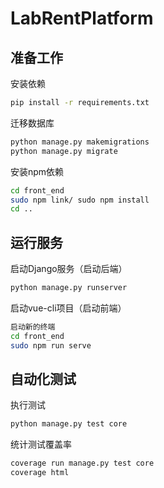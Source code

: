 # LabRentPlatform


## 准备工作
安装依赖

```bash
pip install -r requirements.txt
```

迁移数据库

```bash
python manage.py makemigrations
python manage.py migrate
```

安装npm依赖

```bash
cd front_end
sudo npm link/ sudo npm install
cd ..
```
## 运行服务

启动Django服务（启动后端）

```bash
python manage.py runserver
```

启动vue-cli项目（启动前端）

```bash
启动新的终端
cd front_end
sudo npm run serve
```

## 自动化测试

执行测试

```bash
python manage.py test core
```

统计测试覆盖率

```bash
coverage run manage.py test core
coverage html
```